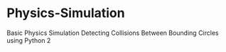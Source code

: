 # Physics-Simulation
Basic Physics Simulation Detecting Collisions Between Bounding Circles using Python 2
